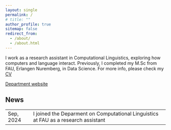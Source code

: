 ```yaml
---
layout: single
permalink: /
# title: ""
author_profile: true
sitemap: false
redirect_from: 
  - /about/
  - /about.html
---
```


I work as a research assistant in Computational Linguistics, exploring how computers and language interact. Previously, I completed my M.Sc from FAU, Erlangen Nuremberg, in Data Science. 
For more info, please check my [CV](/cv/)


[Department website](https://www.linguistik.phil.fau.de/)


## News

<table class="twoColumnTable">
    <tbody>
        <tr>
            <td class="left-column">Sep, 2024</td>
            <td class="right-column">I joined the Deparment on Computational Linguistics at FAU as a research assistant</td>
        </tr>
    </tbody>
</table>
